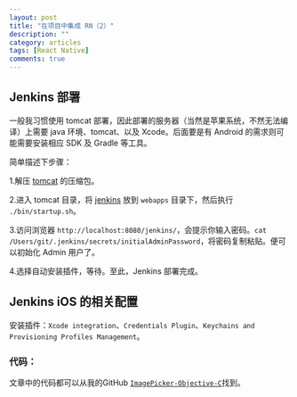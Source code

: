 ```yaml
---
layout: post
title: "在项目中集成 RN（2）"
description: ""
category: articles
tags: [React Native]
comments: true
---
```



## Jenkins 部署

一般我习惯使用 tomcat 部署，因此部署的服务器（当然是苹果系统，不然无法编译）上需要 java 环境、tomcat、以及 Xcode。后面要是有 Android 的需求则可能需要安装相应 SDK 及 Gradle 等工具。

简单描述下步骤：

1.解压 [tomcat](http://mirrors.tuna.tsinghua.edu.cn/apache/tomcat/tomcat-9/v9.0.0.M15/bin/apache-tomcat-9.0.0.M15.tar.gz) 的压缩包。

2.进入 tomcat 目录，将 [jenkins](https://mirrors.tuna.tsinghua.edu.cn/jenkins/war-stable/2.32.1/jenkins.war) 放到 `webapps` 目录下，然后执行 `./bin/startup.sh`。

3.访问浏览器 `http://localhost:8080/jenkins/`，会提示你输入密码。`cat /Users/git/.jenkins/secrets/initialAdminPassword`，将密码复制粘贴。便可以初始化 Admin 用户了。

4.选择自动安装插件，等待。至此，Jenkins 部署完成。

## Jenkins iOS 的相关配置

安装插件：`Xcode integration`、`Credentials Plugin`、`Keychains and Provisioning Profiles Management`。




### 代码：
文章中的代码都可以从我的GitHub [`ImagePicker-Objective-C`](https://github.com/tonyh2021/ImagePicker-Objective-C)找到。

